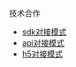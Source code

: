 <div class="sidebar-title "><i class="fa fa-home"></i>技术合作</div>

* [sdk对接模式](/product/health/weight)
* [api对接模式](/product/health/sleep) 
* [h5对接模式](/product/health/bloodpressure) 